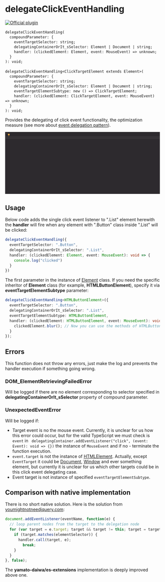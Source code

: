 # delegateClickEventHandling

[![Official plugin](https://img.shields.io/badge/IntelliJ_IDEA_Live_Template-dceh-blue.svg?style=flat)](https://plugins.jetbrains.com/plugin/17638-yamato-daiwa-es-extensions)

```
delegateClickEventHandling(
  compoundParameter: {
    eventTargetSelector: string;
    delegatingContainerOrIt_sSelector: Element | Document | string;
    handler: (clickedElement: Element, event: MouseEvent) => unknown;
  }
): void;

delegateClickEventHandling<ClickTargetElement extends Element>(
  compoundParameter: {
    eventTargetSelector: string;
    delegatingContainerOrIt_sSelector: Element | Document | string;
    eventTargetElementSubtype: new () => ClickTargetElement;
    handler: (clickedElement: ClickTargetElement, event: MouseEvent) => unknown;
  }
): void;
```

Provides the delegating of click event functionality, the optimization measure 
(see more about [event delegation pattern](https://javascript.info/event-delegation)). 

![](delegateClickEventHandling-LiveTemplateDemo.gif)


## Usage

Below code adds the single click event listener to ".List" element herewith the **handler** will fire when any element
with ".Button" class inside ".List" will be clicked:

```typescript
delegateClickEventHandling({
  eventTargetSelector: ".Button",
  delegatingContainerOrIt_sSelector: ".List",
  handler: (clickedElement: Element, event: MouseEvent): void => {
    console.log("clicked")
  } 
})
```

The first parameter in the instance of [Element](https://developer.mozilla.org/en-US/docs/Web/API/Element) class. 
If you need the specific inheritor of **Element** class (for example, **HTMLButtonElement**), 
specify it via **eventTargetElementSubtype** parameter:

```typescript
delegateClickEventHandling<HTMLButtonElement>({
  eventTargetSelector: ".Button",
  delegatingContainerOrIt_sSelector: ".List",
  eventTargetElementSubtype: HTMLButtonElement,
  handler: (clickedElement: HTMLButtonElement, event: MouseEvent): void => {
    clickedElement.blur(); // Now you can use the methods of HTMLButtonElement instance
  }
});
```


## Errors

This function does not throw any errors, just make the log and prevents the handler execution if something going wrong.

### DOM_ElementRetrievingFailedError

Will be logged if there are no element corresponding to selector specified in **delegatingContainerOrIt_sSelector**
property of compound parameter.


### UnexpectedEventError

Will be logged if:

* Target event is no the mouse event. Currently, it is unclear for us how this error could occur, but for the valid
  TypeScript we must check is `event` in ` delegatingContainer.addEventListener("click", (event: Event): void => {})`
  the instance of `MouseEvent` and if no - terminate the function execution.
* `event.target` is not the instance of [HTMLElement](https://developer.mozilla.org/en-US/docs/Web/API/HTMLElement).
   Actually, except `EventTarget` it could be [Document](https://developer.mozilla.org/en-US/docs/Web/API/Document),
   [Window](https://developer.mozilla.org/en-US/docs/Web/API/Window) and ever something element, but currently it is
   unclear for us which other targets could be in this click event delegating case.
* Event target is not instance of specified `eventTargetElementSubtype`.


## Comparison with native implementation

There is no short native solution.
Here is the solution from [youmightnotneedjquery.com](https://youmightnotneedjquery.com/#delegate):

```javascript
document.addEventListener(eventName, function(e) {
  // loop parent nodes from the target to the delegation node
  for (var target = e.target; target && target != this; target = target.parentNode) {
    if (target.matches(elementSelector)) {
      handler.call(target, e);
        break;
    }
  }
}, false);
```

The **yamato-daiwa/es-extensions** implementation is deeply improved above one.
